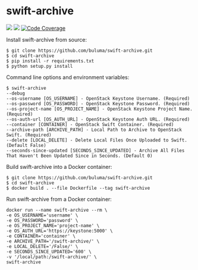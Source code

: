 # swift-archive

![](https://github.com/buluma/swift-archive/workflows/Python%20package/badge.svg)
![](https://github.com/buluma/swift-archive/workflows/Docker%20Image%20CI/badge.svg)
[![Code Coverage](https://codecov.io/gh/buluma/swift-archive/branch/master/graph/badge.svg)](https://codecov.io/gh/buluma/swift-archive/)

Install swift-archive from source:

    $ git clone https://github.com/buluma/swift-archive.git
    $ cd swift-archive
    $ pip install -r requirements.txt
    $ python setup.py install
    
Command line options and environment variables:

    $ swift-archive
    --debug
    --os-username [OS_USERNAME] - OpenStack Keystone Username. (Required)
    --os-password [OS_PASSWORD] - OpenStack Keystone Password. (Required)
    --os-project-name [OS_PROJECT_NAME] - OpenStack Keystone Project Name. (Required)
    --os-auth-url [OS_AUTH_URL] - OpenStack Keystone Auth URL. (Required)
    --container [CONTAINER] - OpenStack Swift Container. (Required)
    --archive-path [ARCHIVE_PATH] - Local Path to Archive to OpenStack Swift. (Required)
    --delete [LOCAL_DELETE] - Delete Local Files Once Uploaded to Swift. (Default False)
    --seconds-since-updated [SECONDS_SINCE_UPDATED] - Archive All Files That Haven't Been Updated Since in Seconds. (Default 0)

Build swift-archive into a Docker container:

    $ git clone https://github.com/buluma/swift-archive.git
    $ cd swift-archive
    $ docker build . --file Dockerfile --tag swift-archive
    
Run swift-archive from a Docker container:

    docker run --name swift-archive --rm \
    -e OS_USERNAME='username' \
    -e OS_PASSWORD='password' \
    -e OS_PROJECT_NAME='project-name' \
    -e OS_AUTH_URL='https://keystone:5000' \
    -e CONTAINER='container' \
    -e ARCHIVE_PATH='/swift-archive/' \
    -e LOCAL_DELETE='/False/' \
    -e SECONDS_SINCE_UPDATED='600' \
    -v '/local/path:/swift-archive/' \
    swift-archive